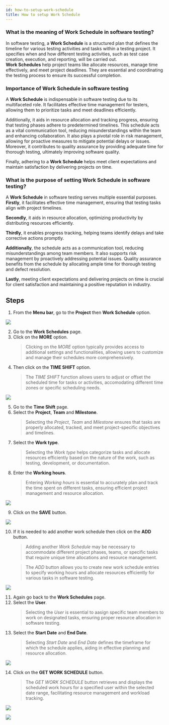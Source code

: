 ```yaml
---
id: how-to-setup-work-schedule
title: How to setup Work Schedule
---
```


### What is the meaning of Work Schedule in software testing?

In software testing, a **Work Schedule** is a structured plan that defines the timeline for various testing activities and tasks within a testing project. It specifies when and how different testing activities, such as test case creation, execution, and reporting, will be carried out.  
**Work Schedules** help project teams like allocate resources, manage time effectively, and meet project deadlines. They are essential and coordinating the testing process to ensure its successful completion.

### Importance of Work Schedule in software testing

A **Work Schedule** is indispensable in software testing due to its multifaceted role. It facilitates effective time management for testers, allowing them to prioritize tasks and meet deadlines efficiently. 

Additionally, it aids in resource allocation and tracking progress, ensuring that testing phases adhere to predetermined timelines. This schedule acts as a vital communication tool, reducing misunderstandings within the team and enhancing collaboration. It also plays a pivotal role in risk management, allowing for proactive measures to mitigate potential delays or issues. Moreover, it contributes to quality assurance by providing adequate time for thorough testing, ultimately improving software quality.  

Finally, adhering to a **Work Schedule** helps meet client expectations and maintain satisfaction by delivering projects on time.

### What is the purpose of setting Work Schedule in software testing?

A **Work Schedule** in software testing serves multiple essential purposes.  
**Firstly**, it facilitates effective time management, ensuring that testing tasks align with project timelines.  

**Secondly**, it aids in resource allocation, optimizing productivity by distributing resources efficiently.  

**Thirdly**, it enables progress tracking, helping teams identify delays and take corrective actions promptly.  

**Additionally**, the schedule acts as a communication tool, reducing misunderstandings among team members. It also supports risk management by proactively addressing potential issues. Quality assurance benefits from the schedule by allocating ample time for thorough testing and defect resolution.  

**Lastly**, meeting client expectations and delivering projects on time is crucial for client satisfaction and maintaining a positive reputation in industry.

## Steps

1. From the **Menu bar**, go to the **Project** then **Work Schedule** option.

![](/img/how-tos/how-to-setup-work-schedule/work-schedule.png)

2. Go to the **Work Schedules** page.
3. Click on the **MORE** option.
   > Clicking on the *MORE* option typically provides access to additional settings and functionalities, allowing users to customize and manage their schedules more comprehensively.
4. Then click on the **TIME SHIFT** option.
   > The *TIME SHIFT* function allows users to adjust or offset the scheduled time for tasks or activities, accomodating different time zones or specific scheduling needs.

![](/img/how-tos/how-to-setup-work-schedule/more-time.png)

5. Go to the **Time Shift** page.
6. Select the **Project**, **Team** and **Milestone**.
   > Selecting the *Project*, *Team* and *Milestone* ensures that tasks are properly allocated, tracked, and meet project-specific objectives and timelines.
7. Select the **Work type**.
   > Selecting the *Work type* helps categorize tasks and allocate resources efficiently based on the nature of the work, such as testing, development, or documentation. 
8. Enter the **Working hours**.
   > Entering *Working hours* is essential to accurately plan and track the time spent on different tasks, ensuring efficient project management and resource allocation.

![](/img/how-tos/how-to-setup-work-schedule/work-project.png)

9. Click on the **SAVE** button.

![](/img/how-tos/how-to-setup-work-schedule/save-work.png)

10. If it is needed to add another work schedule then click on the **ADD** button.
    > Adding another *Work Schedule* may be necessary to accommodate different project phases, teams, or specific tasks that require unique time allocations and resource management.

    > The *ADD* button allows you to create new work schedule entries to specify working hours and allocate resources efficiently for various tasks in software testing.

![](/img/how-tos/how-to-setup-work-schedule/add-button.png)

11. Again go back to the **Work Schedules** page.
12. Select the **User**.
    > Selecting the *User* is essential to aasign specific team members to work on designated tasks, ensuring proper resource allocation in software testing.
13. Select the **Start Date** and **End Date**.
    > Selecting *Start Date* and *End Date* defines the timeframe for which the schedule applies, aiding in effective planning and resource allocation.

![](/img/how-tos/how-to-setup-work-schedule/work-save.png)

14. Click on the **GET WORK SCHEDULE** button.
    > The *GET WORK SCHEDULE* button retrieves and displays the scheduled work hours for a specified user within the selected date range, facilitating resource management and workload tracking.

![](/img/how-tos/how-to-setup-work-schedule/get-work.png)

![](/img/how-tos/how-to-setup-work-schedule/work-log.png)

